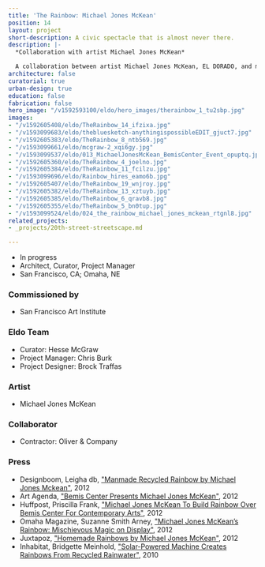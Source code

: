 ```yaml
---
title: 'The Rainbow: Michael Jones McKean'
position: 14
layout: project
short-description: A civic spectacle that is almost never there.
description: |-
  *Collaboration with artist Michael Jones McKean*

  A collaboration between artist Michael Jones McKean, EL DORADO, and multiple engineers, The Rainbow generates actual prismatic rainbows at civic scale from recycled water. In the context of a global water crisis, The Rainbow ignites public imagination and advances popular understanding and acceptance of water recycling. The project’s impact can be measured on multiple fronts: as highly personal and collective artistic experiences for a broad public, and as a utilitarian and progressive model of water reclamation and reuse —underscoring the instrumental value of embedding artists’ perspectives within the most urgent and seemingly intractable challenges of our time. The Rainbow is a project whose legacy spans art, urban design, and multiple cities, and opens new possibilities for an aspirational approach to ecology, infrastructure, and public engagement.
architecture: false
curatorial: true
urban-design: true
education: false
fabrication: false
hero_image: "/v1592593100/eldo/hero_images/therainbow_1_tu2sbp.jpg"
images:
- "/v1592605408/eldo/TheRainbow_14_ifzixa.jpg"
- "/v1593099683/eldo/thebluesketch-anythingispossibleEDIT_gjuct7.jpg"
- "/v1592605383/eldo/TheRainbow_8_ntb569.jpg"
- "/v1593099661/eldo/mcgraw-2_xqi6gy.jpg"
- "/v1593099537/eldo/013_MichaelJonesMcKean_BemisCenter_Event_opuptq.jpg"
- "/v1592605360/eldo/TheRainbow_4_joelno.jpg"
- "/v1592605384/eldo/TheRainbow_11_fcilzu.jpg"
- "/v1593099696/eldo/Rainbow_hires_eamo6b.jpg"
- "/v1592605407/eldo/TheRainbow_19_wnjroy.jpg"
- "/v1592605382/eldo/TheRainbow_13_xztuyb.jpg"
- "/v1592605385/eldo/TheRainbow_6_qravb8.jpg"
- "/v1592605355/eldo/TheRainbow_5_bn0tup.jpg"
- "/v1593099524/eldo/024_the_rainbow_michael_jones_mckean_rtgnl8.jpg"
related_projects:
- _projects/20th-street-streetscape.md

---
```

* In progress
* Architect, Curator, Project Manager
* San Francisco, CA; Omaha, NE

### Commissioned by

* San Francisco Art Institute

### Eldo Team

* Curator: Hesse McGraw
* Project Manager: Chris Burk
* Project Designer: Brock Traffas

### Artist

* Michael Jones McKean

### Collaborator

* Contractor: Oliver & Company

### Press

* Designboom, Leigha db, ["Manmade Recycled Rainbow by Michael Jones Mckean"](https://www.designboom.com/art/manmade-recycled-rainbow-by-michael-jones-mckean/ "Manmade Recycled Rainbow by Michael Jones Mckean"), 2012
* Art Agenda, ["Bemis Center Presents Michael Jones McKean"](https://www.art-agenda.com/announcements/275013/inner-ear-vision-sound-as-medium "Bemis Center Presents Michael Jones McKean"), 2012
* Huffpost, Priscilla Frank, ["Michael Jones McKean To Build Rainbow Over Bemis Center For Contemporary Arts"](https://www.huffpost.com/entry/michael-jones-mckean_n_1539378 "Michael Jones McKean To Build Rainbow Over Bemis Center For Contemporary Arts"), 2012
* Omaha Magazine, Suzanne Smith Arney, ["Michael Jones McKean’s Rainbow: Mischievous Magic on Display"](https://omahamagazine.com/articles/michael-jones-mckeans-rainbow/ "Michael Jones McKean’s Rainbow: Mischievous Magic on Display"), 2012
* Juxtapoz, ["Homemade Rainbows by Michael Jones McKean"](https://www.juxtapoz.com/news/homemade-rainbows-by-michael-jones-mckean/ "Homemade Rainbows by Michael Jones McKean"), 2012
* Inhabitat, Bridgette Meinhold, ["Solar-Powered Machine Creates Rainbows From Recycled Rainwater"](https://inhabitat.com/solar-powered-machine-creates-rainbows-from-recycled-rainwater/michael-jones-mckean-rainbow-9 "Solar-Powered Machine Creates Rainbows From Recycled Rainwater"), 2010